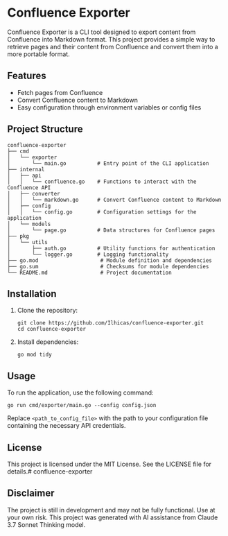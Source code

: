 # Confluence Exporter

Confluence Exporter is a CLI tool designed to export content from Confluence into Markdown format. This project provides a simple way to retrieve pages and their content from Confluence and convert them into a more portable format.

## Features

- Fetch pages from Confluence
- Convert Confluence content to Markdown
- Easy configuration through environment variables or config files

## Project Structure

```
confluence-exporter
├── cmd
│   └── exporter
│       └── main.go          # Entry point of the CLI application
├── internal
│   ├── api
│   │   └── confluence.go    # Functions to interact with the Confluence API
│   ├── converter
│   │   └── markdown.go      # Convert Confluence content to Markdown
│   ├── config
│   │   └── config.go        # Configuration settings for the application
│   └── models
│       └── page.go          # Data structures for Confluence pages
├── pkg
│   └── utils
│       ├── auth.go          # Utility functions for authentication
│       └── logger.go        # Logging functionality
├── go.mod                    # Module definition and dependencies
├── go.sum                    # Checksums for module dependencies
└── README.md                 # Project documentation
```

## Installation

1. Clone the repository:
   ```
   git clone https://github.com/Ilhicas/confluence-exporter.git
   cd confluence-exporter
   ```

2. Install dependencies:
   ```
   go mod tidy
   ```

## Usage

To run the application, use the following command:

```
go run cmd/exporter/main.go --config config.json
```

Replace `<path_to_config_file>` with the path to your configuration file containing the necessary API credentials.

## License

This project is licensed under the MIT License. See the LICENSE file for details.# confluence-exporter

## Disclaimer

The project is still in development and may not be fully functional. Use at your own risk.
This project was generated with AI assistance from Claude 3.7 Sonnet Thinking model.
